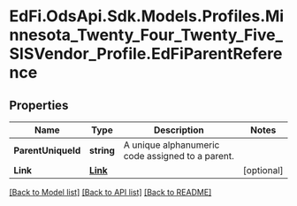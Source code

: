 # EdFi.OdsApi.Sdk.Models.Profiles.Minnesota_Twenty_Four_Twenty_Five_SISVendor_Profile.EdFiParentReference

## Properties

Name | Type | Description | Notes
------------ | ------------- | ------------- | -------------
**ParentUniqueId** | **string** | A unique alphanumeric code assigned to a parent. | 
**Link** | [**Link**](Link.md) |  | [optional] 

[[Back to Model list]](../README.md#documentation-for-models) [[Back to API list]](../README.md#documentation-for-api-endpoints) [[Back to README]](../README.md)

